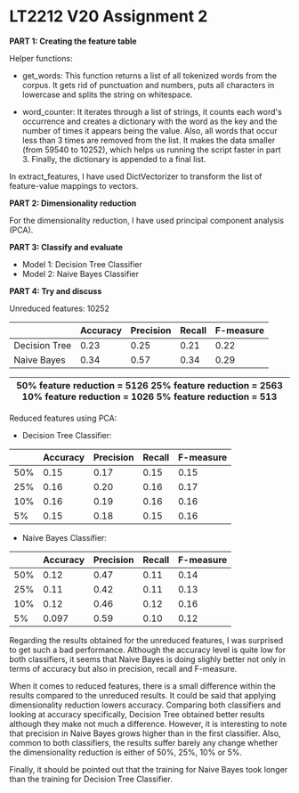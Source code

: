 # LT2212 V20 Assignment 2


**PART 1: Creating the feature table**

Helper functions:
- get_words: This function returns a list of all tokenized words from the corpus. It gets rid of punctuation and numbers, puts all characters in lowercase and splits the string on whitespace. 

- word_counter: It iterates through a list of strings, it counts each word's occurrence and creates a dictionary with the word as the key and the number of times it appears being the value. Also, all words that occur less than 3 times are removed from the list. It makes the data smaller (from 59540 to 10252), which helps us running the script faster in part 3. Finally, the dictionary is appended to a final list.


In extract_features, I have used DictVectorizer to transform the list of feature-value mappings to vectors.



**PART 2: Dimensionality reduction**

For the dimensionality reduction, I have used principal component analysis (PCA). 



**PART 3: Classify and evaluate**

- Model 1: Decision Tree Classifier
- Model 2: Naive Bayes Classifier



**PART 4: Try and discuss**

Unreduced features: 10252

|               | Accuracy | Precision | Recall | F-measure |
|---------------|----------|-----------|--------|-----------|
| Decision Tree | 0.23     | 0.25      | 0.21   | 0.22      |
| Naive Bayes   | 0.34     | 0.57      | 0.34   | 0.29      |



| 50% feature reduction = 5126 25% feature reduction = 2563 10% feature reduction = 1026 5% feature reduction = 513 |
|-------------------------------------------------------------------------------------------------------------------|



Reduced features using PCA:
- Decision Tree Classifier:

|     | Accuracy | Precision | Recall | F-measure |
|-----|----------|-----------|--------|-----------|
| 50% | 0.15     | 0.17      | 0.15   | 0.15      |
| 25% | 0.16     | 0.20      | 0.16   | 0.17      |
| 10% | 0.16     | 0.19      | 0.16   | 0.16      |
| 5%  | 0.15     | 0.18      | 0.15   | 0.16      |



- Naive Bayes Classifier:

|     | Accuracy | Precision | Recall | F-measure |
|-----|----------|-----------|--------|-----------|
| 50% | 0.12     | 0.47      | 0.11   | 0.14      |
| 25% | 0.11     | 0.42      | 0.11   | 0.13      |
| 10% | 0.12     | 0.46      | 0.12   | 0.16      |
| 5%  | 0.097    | 0.59      | 0.10   | 0.12      |



Regarding the results obtained for the unreduced features, I was surprised to get such a bad performance. Although the accuracy level is quite low for both classifiers, it seems that Naive Bayes is doing slighly better not only in terms of accuracy but also in precision, recall and F-measure. 

When it comes to reduced features, there is a small difference within the results compared to the unreduced results. It could be said that applying dimensionality reduction lowers accuracy. Comparing both classifiers and looking at accuracy specifically, Decision Tree obtained better results although they make not much a difference. However, it is interesting to note that precision in Naive Bayes grows higher than in the first classifier. Also, common to both classifiers, the results suffer barely any change whether the dimensionality reduction is either of 50%, 25%, 10% or 5%. 

Finally, it should be pointed out that the training for Naive Bayes took longer than the training for Decision Tree Classifier.


